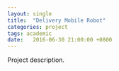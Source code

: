 ```yaml
---
layout: single
title:  "Delivery Mobile Robot"
categories: project
tags: academic
date:   2016-06-30 21:00:00 +0800
---
```

Project description.
